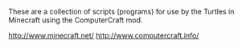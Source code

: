 These are a collection of scripts (programs) for use by the Turtles in Minecraft
using the ComputerCraft mod.

http://www.minecraft.net/
http://www.computercraft.info/
